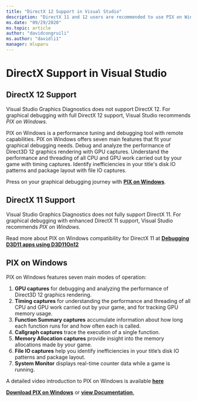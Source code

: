 ```yaml
---
title: "DirectX 12 Support in Visual Studio"
description: "DirectX 11 and 12 users are recommended to use PIX on Windows for a full graphical debugging experience"
ms.date: "09/29/2020"
ms.topic: article
author: "davidcongruili"
ms.author: "davidli1"
manager: mluparu
---
```

# DirectX Support in Visual Studio

## DirectX 12 Support

Visual Studio Graphics Diagnostics does not support DirectX 12. For graphical debugging with full DirectX 12 support, Visual Studio recommends *PIX on Windows*. 

PIX on Windows is a performance tuning and debugging tool with remote capabilities. PIX on Windows offers seven main features that fit your graphical debugging needs. Debug and analyze the performance of Direct3D 12 graphics rendering with GPU captures. Understand the performance and threading of all CPU and GPU work carried out by your game with timing captures. Identify inefficiencies in your title's disk IO patterns and package layout with file IO captures.

Press on your graphical debugging journey with [**PIX on Windows**](https://aka.ms/PIXonWindows).

## DirectX 11 Support

Visual Studio Graphics Diagnostics does not fully support DirectX 11. For graphical debugging with enhanced DirectX 11 support, Visual Studio recommends *PIX on Windows*.

Read more about PIX on Windows compatibility for DirectX 11 at [**Debugging D3D11 apps using D3D11On12**](https://aka.ms/pix-d3d11)

## PIX on Windows

PIX on Windows features seven main modes of operation:
1. **GPU captures** for debugging and analyzing the performance of Direct3D 12 graphics rendering.
2. **Timing captures** for understanding the performance and threading of all CPU and GPU work carried out by your game, and for tracking GPU memory usage.
3. **Function Summary captures** accumulate information about how long each function runs for and how often each is called.
4. **Callgraph captures** trace the execution of a single function.
5. **Memory Allocation captures** provide insight into the memory allocations made by your game.
6. **File IO captures** help you identify inefficiencies in your title’s disk IO patterns and package layout.
7. **System Monitor** displays real-time counter data while a game is running.

A detailed video introduction to PIX on Windows is available [**here**](https://www.youtube.com/playlist?list=PLeHvwXyqearWuPPxh6T03iwX-McPG5LkB)

[**Download PIX on Windows**](https://aka.ms/downloadPIX) or [**view Documentation**.](https://devblogs.microsoft.com/pix/documentation/)
